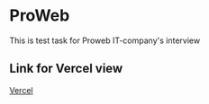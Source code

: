 # ProWeb

This is test task for Proweb IT-company's interview

## Link for Vercel view

[Vercel](https://proweb-test.vercel.app/)
